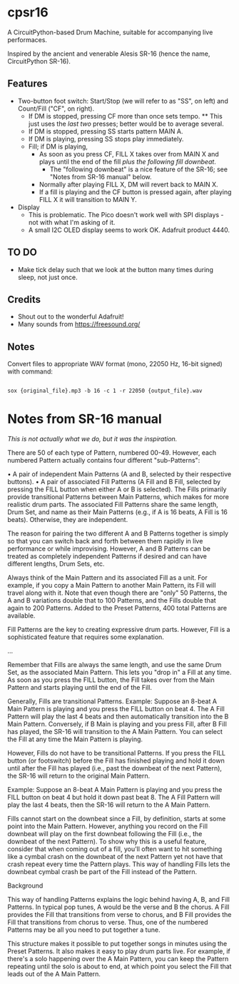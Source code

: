# cpsr16

A CircuitPython-based Drum Machine, suitable for accompanying live performaces.

Inspired by the ancient and venerable Alesis SR-16 (hence the name, CircuitPython SR-16).


## Features
 * Two-button foot switch: Start/Stop (we will refer to as "SS", on left) and Count/Fill ("CF", on right).
   * If DM is stopped, pressing CF more than once sets tempo.
     ** This just uses the *last two* presses; better would be to average several.
   * If DM is stopped, pressing SS starts pattern MAIN A.
   * If DM is playing, pressing SS stops play immediately.
   * Fill; if DM is playing,
     * As soon as you press CF, FILL X takes over from MAIN X and plays until the end of the fill *plus the following fill downbeat*.
       * The "following downbeat" is a nice feature of the SR-16; see "Notes from SR-16 manual" below.
     * Normally after playing FILL X, DM will revert back to MAIN X.
     * If a fill is playing and the CF button is pressed again, after playing FILL X it will transition to MAIN Y.
  * Display
    * This is problematic. The Pico doesn't work well with SPI displays - not with what I'm asking of it.
    * A small I2C OLED display seems to work OK. Adafruit product 4440.


## TO DO
  * Make tick delay such that we look at the button many times during sleep, not just once.


## Credits
* Shout out to the wonderful Adafruit!
* Many sounds from https://freesound.org/


## Notes
Convert files to appropriate WAV format (mono, 22050 Hz, 16-bit signed) with command:

<code>
sox {original_file}.mp3 -b 16 -c 1 -r 22050 {output_file}.wav
</code>


# Notes from SR-16 manual
*This is not actually what we do, but it was the inspiration.*

There are 50 of each type of Pattern, numbered 00-49. However, each numbered Pattern
actually contains four different "sub-Patterns":

• A pair of independent Main Patterns (A and B, selected by their respective buttons).
• A pair of associated Fill Patterns (A Fill and B Fill, selected by pressing the FILL button when
either A or B is selected). The Fills primarily provide transitional Patterns between Main
Patterns, which makes for more realistic drum parts. The associated Fill Patterns share the
same length, Drum Set, and name as their Main Patterns (e.g., if A is 16 beats, A Fill is 16
beats). Otherwise, they are independent.

The reason for pairing the two different A and B Patterns together is simply so that you can
switch back and forth between them rapidly in live performance or while improvising.
However, A and B Patterns can be treated as completely independent Patterns if desired and
can have different lengths, Drum Sets, etc.

Always think of the Main Pattern and its associated Fill as a unit. For example, if you copy a
Main Pattern to another Main Pattern, its Fill will travel along with it.
Note that even though there are "only" 50 Patterns, the A and B variations double that to 100
Patterns, and the Fills double that again to 200 Patterns. Added to the Preset Patterns, 400
total Patterns are available.

Fill Patterns are the key to creating expressive drum parts. However, Fill is a sophisticated
feature that requires some explanation.

...

Remember that Fills are always the same length, and use the same Drum Set, as the
associated Main Pattern. This lets you "drop in" a Fill at any time. As soon as you press the
FILL button, the Fill takes over from the Main Pattern and starts playing until the end of the Fill.

Generally, Fills are transitional Patterns. Example: Suppose an 8-beat A Main Pattern is
playing and you press the FILL button on beat 4. The A Fill Pattern will play the last 4 beats
and then automatically transition into the B Main Pattern. Conversely, if B Main is playing and
you press Fill, after B Fill has played, the SR-16 will transition to the A Main Pattern. You can
select the Fill at any time the Main Pattern is playing.

However, Fills do not have to be transitional Patterns. If you press the FILL button (or
footswitch) before the Fill has finished playing and hold it down until after the Fill has played
(i.e., past the downbeat of the next Pattern), the SR-16 will return to the original Main Pattern.

Example: Suppose an 8-beat A Main Pattern is playing and you press the FILL button on beat
4 but hold it down past beat 8. The A Fill Pattern will play the last 4 beats, then the SR-16 will
return to the A Main Pattern.

Fills cannot start on the downbeat since a Fill, by definition, starts at some point into the Main
Pattern. However, anything you record on the Fill downbeat will play on the first downbeat
following the Fill (i.e., the downbeat of the next Pattern). To show why this is a useful feature,
consider that when coming out of a fill, you'll often want to hit something like a cymbal crash
on the downbeat of the next Pattern yet not have that crash repeat every time the Pattern
plays. This way of handling Fills lets the downbeat cymbal crash be part of the Fill instead of
the Pattern.

Background 

This way of handling Patterns explains the logic behind having A, B, and Fill Patterns. In typical
pop tunes, A would be the verse and B the chorus. A Fill provides the Fill that transitions from verse
to chorus, and B Fill provides the Fill that transitions from chorus to verse. Thus, one of the 
numbered Patterns may be all you need to put together a tune.

This structure makes it possible to put together songs in minutes using the Preset Patterns. It also
makes it easy to play drum parts live. For example, if there's a solo happening over the A Main
Pattern, you can keep the Pattern repeating until the solo is about to end, at which point you
select the Fill that leads out of the A Main Pattern.


